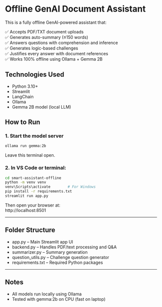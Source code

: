 
# Offline GenAI Document Assistant

This is a fully offline GenAI-powered assistant that:

✅ Accepts PDF/TXT document uploads  
✅ Generates auto-summary (≤150 words)  
✅ Answers questions with comprehension and inference  
✅ Generates logic-based challenges  
✅ Justifies every answer with document references  
✅ Works 100% offline using Ollama + Gemma 2B  

## Technologies Used
- Python 3.10+
- Streamlit
- LangChain
- Ollama
- Gemma 2B model (local LLM)

## How to Run

### 1. Start the model server
```bash
ollama run gemma:2b
```

Leave this terminal open.

### 2. In VS Code or terminal:
```bash
cd smart-assistant-offline
python -m venv venv
venv\Scripts\activate        # For Windows
pip install -r requirements.txt
streamlit run app.py
```

Then open your browser at:  
http://localhost:8501

---

## Folder Structure

- app.py – Main Streamlit app UI
- backend.py – Handles PDF/text processing and Q&A
- summarizer.py – Summary generation
- question_utils.py – Challenge question generator
- requirements.txt – Required Python packages

---

## Notes

- All models run locally using Ollama
- Tested with gemma:2b on CPU (fast on laptop)

